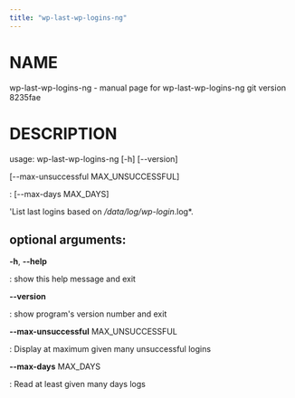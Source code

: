 ```yaml
---
title: "wp-last-wp-logins-ng"
---
```



NAME
====

wp-last-wp-logins-ng - manual page for wp-last-wp-logins-ng git version
8235fae

DESCRIPTION
===========

usage: wp-last-wp-logins-ng \[-h\] \[\--version\]

\[\--max-unsuccessful MAX\_UNSUCCESSFUL\]

:   \[\--max-days MAX\_DAYS\]

\'List last logins based on */data/log/wp-login*.log\*.

optional arguments:
-------------------

**-h**, **\--help**

:   show this help message and exit

**\--version**

:   show program\'s version number and exit

**\--max-unsuccessful** MAX\_UNSUCCESSFUL

:   Display at maximum given many unsuccessful logins

**\--max-days** MAX\_DAYS

:   Read at least given many days logs
